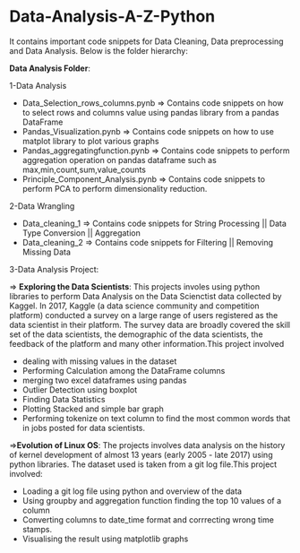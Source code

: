 # Data-Analysis-A-Z-Python
It contains important code snippets for Data Cleaning, Data preprocessing and Data Analysis. Below is the folder hierarchy:

**Data Analysis Folder**:

1-Data Analysis
- Data_Selection_rows_columns.pynb => Contains code snippets on how to select rows and columns value using pandas library from a pandas DataFrame
- Pandas_Visualization.pynb => Contains code snippets on how to use matplot library to plot various graphs
- Pandas_aggregatingfunction.pynb => Contains code snippets to perform aggregation operation on pandas dataframe such as max,min,count,sum,value_counts
- Principle_Component_Analysis.pynb => Contains code snippets to perform PCA to perform dimensionality reduction.

2-Data Wrangling
- Data_cleaning_1 => Contains code snippets for String Processing || Data Type Conversion || Aggregation
- Data_cleaning_2 => Contains code snippets for Filtering || Removing Missing Data

3-Data Analysis Project:

=> **Exploring the Data Scientists**: This projects involes using python libraries to perform Data Analysis on the Data Scienctist data collected by Kaggel. In 2017, Kaggle (a data science community and competition platform) conducted a survey on a large range of users registered as the data scientist in their platform. The survey data are broadly covered the skill set of the data scientists, the demographic of the data scientists, the feedback of the platform and many other information.This project involved
- dealing with missing values in the dataset
- Performing Calculation among the DataFrame columns
- merging two excel dataframes using pandas
- Outlier Detection using boxplot
- Finding Data Statistics
- Plotting Stacked and simple bar graph 
- Performing tokenize on text column to find the most common words that in jobs posted for data scientists. 

=>**Evolution of Linux OS**: The projects involves data analysis on the history of kernel development of almost 13 years (early 2005 - late 2017) using python libraries. The dataset used is taken from a git log file.This project involved:
- Loading a git log file using python and overview of the data
- Using groupby and aggregation function finding the top 10 values of a column
- Converting columns to date_time format and corrrecting wrong time stamps.
- Visualising the result using matplotlib graphs

